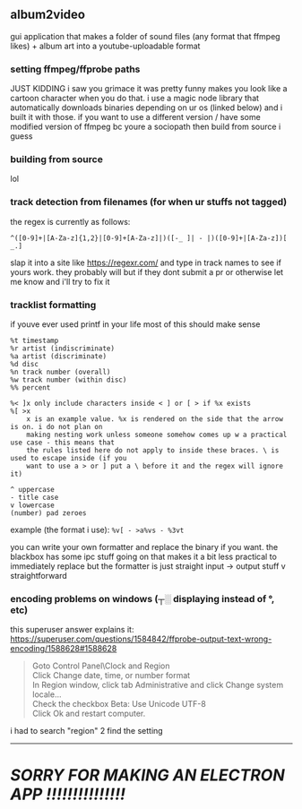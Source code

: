 ## album2video

gui application that makes a folder of sound files (any format that ffmpeg likes) + album art into a youtube-uploadable format

### setting ffmpeg/ffprobe paths
JUST KIDDING i saw you grimace it was pretty funny makes you look like a cartoon character when you do that. i use a magic node library that automatically downloads binaries depending on ur os (linked below) and i built it with those. if you want to use a different version / have some modified version of ffmpeg bc youre a sociopath then build from source i guess

### building from source
lol

### track detection from filenames (for when ur stuffs not tagged)
the regex is currently as follows:
```regex
^([0-9]+|[A-Za-z]{1,2}|[0-9]+[A-Za-z]|)([-_ ]| - |)([0-9]+|[A-Za-z])[ _.]
```
slap it into a site like https://regexr.com/ and type in track names to see if yours work. they probably will but if they dont submit a pr or otherwise let me know and i'll try to fix it

### tracklist formatting
if youve ever used printf in your life most of this should make sense
```%s song
%t timestamp
%r artist (indiscriminate)
%a artist (discriminate)
%d disc
%n track number (overall)
%w track number (within disc)
%% percent

%< ]x only include characters inside < ] or [ > if %x exists
%[ >x
	x is an example value. %x is rendered on the side that the arrow is on. i do not plan on
	making nesting work unless someone somehow comes up w a practical use case - this means that
	the rules listed here do not apply to inside these braces. \ is used to escape inside (if you
	want to use a > or ] put a \ before it and the regex will ignore it)

^ uppercase
- title case
v lowercase
(number) pad zeroes
```
example (the format i use): `%v[ - >a%vs - %3vt`

you can write your own formatter and replace the binary if you want. the blackbox has some ipc stuff going on that makes it a bit less practical to immediately replace but the formatter is just straight input -> output stuff v straightforward

### encoding problems on windows (┬░ displaying instead of °, etc)
this superuser answer explains it:
https://superuser.com/questions/1584842/ffprobe-output-text-wrong-encoding/1588628#1588628

> Goto Control Panel\Clock and Region <br>
> Click Change date, time, or number format <br>
> In Region window, click tab Administrative and click Change system locale... <br>
> Check the checkbox Beta: Use Unicode UTF-8 <br>
> Click Ok and restart computer. <br>

i had to search "region" 2 find the setting

---
# ***SORRY FOR MAKING AN ELECTRON APP !!!!!!!!!!!!!!!***
